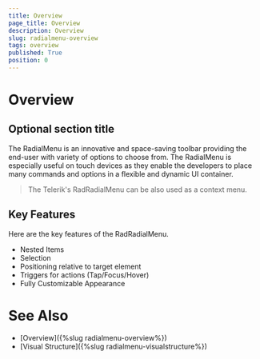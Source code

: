 ```yaml
---
title: Overview
page_title: Overview
description: Overview
slug: radialmenu-overview
tags: overview
published: True
position: 0
---
```


# Overview

## Optional section title

The RadialMenu is an innovative and space-saving toolbar providing the end-user with variety of options to choose from.
The RadialMenu is especially useful on touch devices as they enable the developers to place many commands and options
in a flexible and dynamic UI container.

>The Telerik's RadRadialMenu can be also used as a context menu.

## Key Features

Here are the key features of the RadRadialMenu.

* Nested Items
* Selection
* Positioning relative to target element
* Triggers for actions (Tap/Focus/Hover)
* Fully Customizable Appearance

# See Also

 * [Overview]({%slug radialmenu-overview%})
 * [Visual Structure]({%slug radialmenu-visualstructure%})
